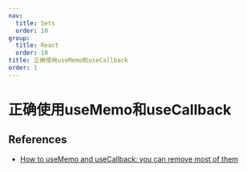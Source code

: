 ```yaml
---
nav:
  title: Sets
  order: 10
group:
  title: React
  order: 10
title: 正确使用useMemo和useCallback
order: 1
---
```


# 正确使用useMemo和useCallback

## References

- [How to useMemo and useCallback: you can remove most of them](https://www.developerway.com/posts/how-to-use-memo-use-callback?utm_campaign=This%20Week%20In%20React&utm_medium=email&utm_source=Revue%20newsletter)

